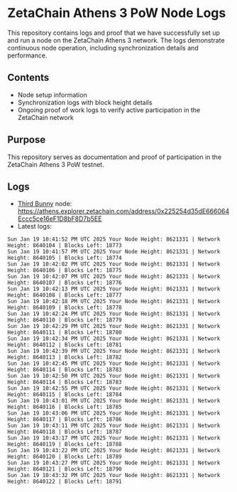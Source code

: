 # ZetaChain Athens 3 PoW Node Logs
This repository contains logs and proof that we have successfully set up and run a node on the ZetaChain Athens 3 network. The logs demonstrate continuous node operation, including synchronization details and performance.

## Contents
- Node setup information
- Synchronization logs with block height details
- Ongoing proof of work logs to verify active participation in the ZetaChain network

## Purpose
This repository serves as documentation and proof of participation in the ZetaChain Athens 3 PoW testnet.

## Logs

- [Third Bunny](https://thirdbunny.xyz/) node: https://athens.explorer.zetachain.com/address/0x225254d35dE666064Eccc5ce16eF1D8bF8D7b5EE
- Latest logs:
```
Sun Jan 19 10:41:52 PM UTC 2025 Your Node Height: 8621331 | Network Height: 8640104 | Blocks Left: 18773
Sun Jan 19 10:41:57 PM UTC 2025 Your Node Height: 8621331 | Network Height: 8640105 | Blocks Left: 18774
Sun Jan 19 10:42:02 PM UTC 2025 Your Node Height: 8621331 | Network Height: 8640106 | Blocks Left: 18775
Sun Jan 19 10:42:07 PM UTC 2025 Your Node Height: 8621331 | Network Height: 8640107 | Blocks Left: 18776
Sun Jan 19 10:42:13 PM UTC 2025 Your Node Height: 8621331 | Network Height: 8640108 | Blocks Left: 18777
Sun Jan 19 10:42:18 PM UTC 2025 Your Node Height: 8621331 | Network Height: 8640109 | Blocks Left: 18778
Sun Jan 19 10:42:24 PM UTC 2025 Your Node Height: 8621331 | Network Height: 8640110 | Blocks Left: 18779
Sun Jan 19 10:42:29 PM UTC 2025 Your Node Height: 8621331 | Network Height: 8640111 | Blocks Left: 18780
Sun Jan 19 10:42:34 PM UTC 2025 Your Node Height: 8621331 | Network Height: 8640112 | Blocks Left: 18781
Sun Jan 19 10:42:39 PM UTC 2025 Your Node Height: 8621331 | Network Height: 8640113 | Blocks Left: 18782
Sun Jan 19 10:42:45 PM UTC 2025 Your Node Height: 8621331 | Network Height: 8640114 | Blocks Left: 18783
Sun Jan 19 10:42:50 PM UTC 2025 Your Node Height: 8621331 | Network Height: 8640114 | Blocks Left: 18783
Sun Jan 19 10:42:55 PM UTC 2025 Your Node Height: 8621331 | Network Height: 8640115 | Blocks Left: 18784
Sun Jan 19 10:43:01 PM UTC 2025 Your Node Height: 8621331 | Network Height: 8640116 | Blocks Left: 18785
Sun Jan 19 10:43:06 PM UTC 2025 Your Node Height: 8621331 | Network Height: 8640117 | Blocks Left: 18786
Sun Jan 19 10:43:11 PM UTC 2025 Your Node Height: 8621331 | Network Height: 8640118 | Blocks Left: 18787
Sun Jan 19 10:43:17 PM UTC 2025 Your Node Height: 8621331 | Network Height: 8640119 | Blocks Left: 18788
Sun Jan 19 10:43:22 PM UTC 2025 Your Node Height: 8621331 | Network Height: 8640120 | Blocks Left: 18789
Sun Jan 19 10:43:27 PM UTC 2025 Your Node Height: 8621331 | Network Height: 8640121 | Blocks Left: 18790
Sun Jan 19 10:43:32 PM UTC 2025 Your Node Height: 8621331 | Network Height: 8640122 | Blocks Left: 18791
```
